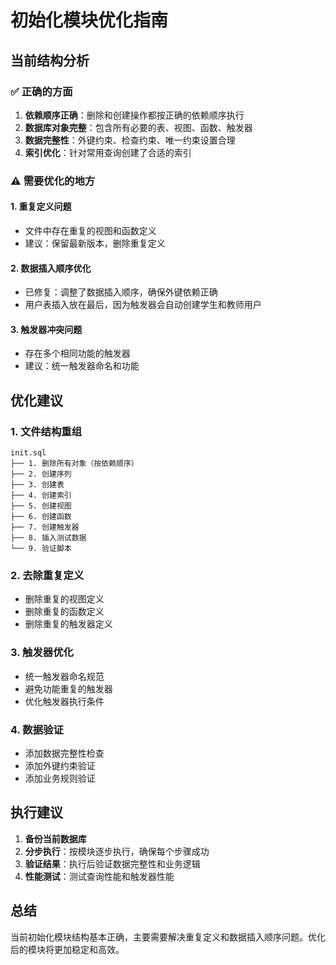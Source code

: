 # 初始化模块优化指南

## 当前结构分析

### ✅ 正确的方面
1. **依赖顺序正确**：删除和创建操作都按正确的依赖顺序执行
2. **数据库对象完整**：包含所有必要的表、视图、函数、触发器
3. **数据完整性**：外键约束、检查约束、唯一约束设置合理
4. **索引优化**：针对常用查询创建了合适的索引

### ⚠️ 需要优化的地方

#### 1. 重复定义问题
- 文件中存在重复的视图和函数定义
- 建议：保留最新版本，删除重复定义

#### 2. 数据插入顺序优化
- 已修复：调整了数据插入顺序，确保外键依赖正确
- 用户表插入放在最后，因为触发器会自动创建学生和教师用户

#### 3. 触发器冲突问题
- 存在多个相同功能的触发器
- 建议：统一触发器命名和功能

## 优化建议

### 1. 文件结构重组
```
init.sql
├── 1. 删除所有对象（按依赖顺序）
├── 2. 创建序列
├── 3. 创建表
├── 4. 创建索引
├── 5. 创建视图
├── 6. 创建函数
├── 7. 创建触发器
├── 8. 插入测试数据
└── 9. 验证脚本
```

### 2. 去除重复定义
- 删除重复的视图定义
- 删除重复的函数定义
- 删除重复的触发器定义

### 3. 触发器优化
- 统一触发器命名规范
- 避免功能重复的触发器
- 优化触发器执行条件

### 4. 数据验证
- 添加数据完整性检查
- 添加外键约束验证
- 添加业务规则验证

## 执行建议

1. **备份当前数据库**
2. **分步执行**：按模块逐步执行，确保每个步骤成功
3. **验证结果**：执行后验证数据完整性和业务逻辑
4. **性能测试**：测试查询性能和触发器性能

## 总结

当前初始化模块结构基本正确，主要需要解决重复定义和数据插入顺序问题。优化后的模块将更加稳定和高效。 